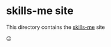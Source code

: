 # skills-me site

This directory contains the [skills-me](http://skills-me.github.io/) site

:wink:

